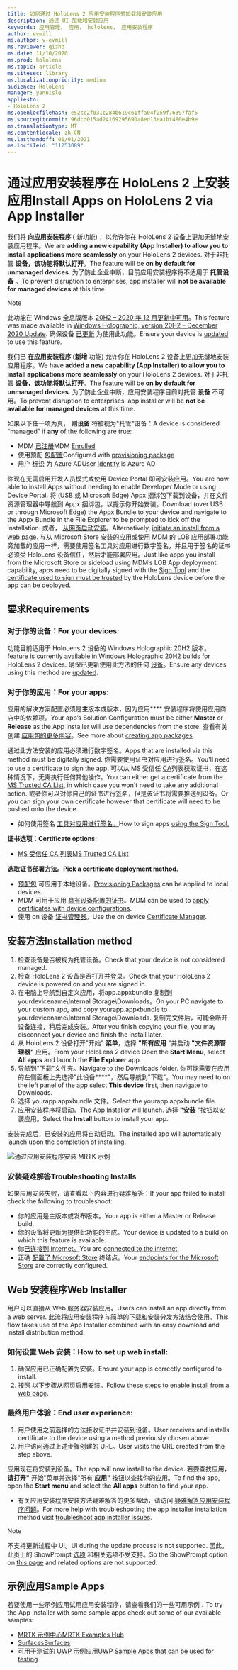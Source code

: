 ```yaml
---
title: 如何通过 HoloLens 2 应用安装程序旁加载和安装应用
description: 通过 UI 加载和安装应用
keywords: 应用管理， 应用， hololens， 应用安装程序
author: evmill
ms.author: v-evmill
ms.reviewer: qizho
ms.date: 11/10/2020
ms.prod: hololens
ms.topic: article
ms.sitesec: library
ms.localizationpriority: medium
audience: HoloLens
manager: yannisle
appliesto:
- HoloLens 2
ms.openlocfilehash: e52cc2f031c284b619c61ffa04f259f76397faf5
ms.sourcegitcommit: 96dcd015ad24169295690a8ed13ea1bf480e4b9e
ms.translationtype: MT
ms.contentlocale: zh-CN
ms.lasthandoff: 01/01/2021
ms.locfileid: "11253089"
---
```

# <span data-ttu-id="77a87-104">通过应用安装程序在 HoloLens 2 上安装应用</span><span class="sxs-lookup"><span data-stu-id="77a87-104">Install Apps on HoloLens 2 via App Installer</span></span>

<span data-ttu-id="77a87-105">我们将 **向应用安装程序 (** 新功能) ，以允许你在 HoloLens 2 设备上更加无缝地安装应用程序。</span><span class="sxs-lookup"><span data-stu-id="77a87-105">We are **adding a new capability (App Installer) to allow you to install applications more seamlessly** on your HoloLens 2 devices.</span></span> <span data-ttu-id="77a87-106">对于非托管 **设备，该功能将默认打开**。</span><span class="sxs-lookup"><span data-stu-id="77a87-106">The feature will be **on by default for unmanaged devices**.</span></span> <span data-ttu-id="77a87-107">为了防止企业中断，目前应用安装程序将不适用于 **托管设备** 。</span><span class="sxs-lookup"><span data-stu-id="77a87-107">To prevent disruption to enterprises, app installer will **not be available for managed devices** at this time.</span></span>  

> [!NOTE]
> <span data-ttu-id="77a87-108">此功能在 Windows 全息版版本 [20H2 – 2020 年 12 月更新中可用](hololens-release-notes.md)。</span><span class="sxs-lookup"><span data-stu-id="77a87-108">This feature was made available in [Windows Holographic, version 20H2 – December 2020 Update](hololens-release-notes.md).</span></span> <span data-ttu-id="77a87-109">确保设备 [已更新](hololens-update-hololens.md) 为使用此功能。</span><span class="sxs-lookup"><span data-stu-id="77a87-109">Ensure your device is [updated](hololens-update-hololens.md) to use this feature.</span></span>

<span data-ttu-id="77a87-110">我们已 **在应用安装程序 (新增** 功能) 允许你在 HoloLens 2 设备上更加无缝地安装应用程序。</span><span class="sxs-lookup"><span data-stu-id="77a87-110">We have **added a new capability (App Installer) to allow you to install applications more seamlessly** on your HoloLens 2 devices.</span></span> <span data-ttu-id="77a87-111">对于非托管 **设备，该功能将默认打开**。</span><span class="sxs-lookup"><span data-stu-id="77a87-111">The feature will be **on by default for unmanaged devices**.</span></span> <span data-ttu-id="77a87-112">为了防止企业中断，应用安装程序目前对托管 **设备** 不可用。</span><span class="sxs-lookup"><span data-stu-id="77a87-112">To prevent disruption to enterprises, app installer will be **not be available for managed devices** at this time.</span></span>  

<span data-ttu-id="77a87-113">如果以下任一项为真， **则设备** 将被视为"托管"设备：</span><span class="sxs-lookup"><span data-stu-id="77a87-113">A device is considered “managed” if **any** of the following are true:</span></span>

- <span data-ttu-id="77a87-114">MDM [已注册](hololens-enroll-mdm.md)</span><span class="sxs-lookup"><span data-stu-id="77a87-114">MDM [Enrolled](hololens-enroll-mdm.md)</span></span>
- <span data-ttu-id="77a87-115">使用预配 [包配置](hololens-provisioning.md)</span><span class="sxs-lookup"><span data-stu-id="77a87-115">Configured with [provisioning package](hololens-provisioning.md)</span></span>
- <span data-ttu-id="77a87-116">用户 [标识](hololens-identity.md) 为 Azure AD</span><span class="sxs-lookup"><span data-stu-id="77a87-116">User [Identity](hololens-identity.md) is Azure AD</span></span>

<span data-ttu-id="77a87-117">你现在无需启用开发人员模式或使用 Device Portal 即可安装应用。</span><span class="sxs-lookup"><span data-stu-id="77a87-117">You are now able to install Apps without needing to enable Developer Mode or using Device Portal.</span></span>  <span data-ttu-id="77a87-118">将 (USB 或 Microsoft Edge) Appx 捆绑包下载到设备，并在文件资源管理器中导航到 Appx 捆绑包，以提示你开始安装。</span><span class="sxs-lookup"><span data-stu-id="77a87-118">Download (over USB or through Microsoft Edge) the Appx Bundle to your device and navigate to the Appx Bundle in the File Explorer to be prompted to kick off the installation.</span></span>  <span data-ttu-id="77a87-119">或者， [从网页启动安装](https://docs.microsoft.com/windows/msix/app-installer/installing-windows10-apps-web)。</span><span class="sxs-lookup"><span data-stu-id="77a87-119">Alternatively, [initiate an install from a web page](https://docs.microsoft.com/windows/msix/app-installer/installing-windows10-apps-web).</span></span>  <span data-ttu-id="77a87-120">与从 Microsoft Store 安装的应用或使用 MDM 的 LOB 应用部署功能旁加载的应用一样，需要使用签名[](https://docs.microsoft.com/windows/win32/appxpkg/how-to-sign-a-package-using-signtool)工具对应用进行[](https://docs.microsoft.com/windows/win32/appxpkg/how-to-sign-a-package-using-signtool#security-considerations)数字签名，并且用于签名的证书必须受 HoloLens 设备信任，然后才能部署应用。</span><span class="sxs-lookup"><span data-stu-id="77a87-120">Just like apps you install from the Microsoft Store or sideload using MDM’s LOB App deployment capability, apps need to be digitally signed with the [Sign Tool](https://docs.microsoft.com/windows/win32/appxpkg/how-to-sign-a-package-using-signtool) and the [certificate used to sign must be trusted](https://docs.microsoft.com/windows/win32/appxpkg/how-to-sign-a-package-using-signtool#security-considerations) by the HoloLens device before the app can be deployed.</span></span>

## <span data-ttu-id="77a87-121">要求</span><span class="sxs-lookup"><span data-stu-id="77a87-121">Requirements</span></span>

### <span data-ttu-id="77a87-122">对于你的设备：</span><span class="sxs-lookup"><span data-stu-id="77a87-122">For your devices:</span></span>

 <span data-ttu-id="77a87-123">功能目前适用于 HoloLens 2 设备的 Windows Holographic 20H2 版本。</span><span class="sxs-lookup"><span data-stu-id="77a87-123">feature is currently available in Windows Holographic 20H2 builds for HoloLens 2 devices.</span></span> <span data-ttu-id="77a87-124">确保已更新使用此方法的任何 [设备](hololens-update-hololens.md)。</span><span class="sxs-lookup"><span data-stu-id="77a87-124">Ensure any devices using this method are [updated](hololens-update-hololens.md).</span></span>

### <span data-ttu-id="77a87-125">对于你的应用：</span><span class="sxs-lookup"><span data-stu-id="77a87-125">For your apps:</span></span> 
<span data-ttu-id="77a87-126">应用的解决方案配置必须是**主**版本或版本，因为应用\*\*\*\* 安装程序将使用应用商店中的依赖项。</span><span class="sxs-lookup"><span data-stu-id="77a87-126">Your app’s Solution Configuration must be either **Master** or **Release** as the App Installer will use dependencies from the store.</span></span> <span data-ttu-id="77a87-127">查看有关创建 [应用包的更多内容](https://docs.microsoft.com/windows/msix/app-installer/create-appinstallerfile-vs)。</span><span class="sxs-lookup"><span data-stu-id="77a87-127">See more about [creating app packages](https://docs.microsoft.com/windows/msix/app-installer/create-appinstallerfile-vs).</span></span>

<span data-ttu-id="77a87-128">通过此方法安装的应用必须进行数字签名。</span><span class="sxs-lookup"><span data-stu-id="77a87-128">Apps that are installed via this method must be digitally signed.</span></span> <span data-ttu-id="77a87-129">你需要使用证书对应用进行签名。</span><span class="sxs-lookup"><span data-stu-id="77a87-129">You'll need to use a certificate to sign the app.</span></span> <span data-ttu-id="77a87-130">可以从 MS 受信任 [CA](https://ccadb-public.secure.force.com/microsoft/IncludedCACertificateReportForMSFT)列表获取证书，在这种情况下，无需执行任何其他操作。</span><span class="sxs-lookup"><span data-stu-id="77a87-130">You can either get a certificate from the [MS Trusted CA List](https://ccadb-public.secure.force.com/microsoft/IncludedCACertificateReportForMSFT), in which case you won't need to take any additional action.</span></span> <span data-ttu-id="77a87-131">或者你可以对你自己的证书进行签名，但是该证书将需要推送到设备。</span><span class="sxs-lookup"><span data-stu-id="77a87-131">Or you can sign your own certificate however that certificate will need to be pushed onto the device.</span></span>

- <span data-ttu-id="77a87-132">如何使用签名 [工具对应用进行签名。](https://docs.microsoft.com/windows/win32/appxpkg/how-to-sign-a-package-using-signtool)</span><span class="sxs-lookup"><span data-stu-id="77a87-132">How to sign apps [using the Sign Tool.](https://docs.microsoft.com/windows/win32/appxpkg/how-to-sign-a-package-using-signtool)</span></span>

**<span data-ttu-id="77a87-133">证书选项：</span><span class="sxs-lookup"><span data-stu-id="77a87-133">Certificate options:</span></span>**

- [<span data-ttu-id="77a87-134">MS 受信任 CA 列表</span><span class="sxs-lookup"><span data-stu-id="77a87-134">MS Trusted CA List</span></span>](https://ccadb-public.secure.force.com/microsoft/IncludedCACertificateReportForMSFT)

**<span data-ttu-id="77a87-135">选取证书部署方法。</span><span class="sxs-lookup"><span data-stu-id="77a87-135">Pick a certificate deployment method.</span></span>**

- <span data-ttu-id="77a87-136">[预配包](hololens-provisioning.md) 可应用于本地设备。</span><span class="sxs-lookup"><span data-stu-id="77a87-136">[Provisioning Packages](hololens-provisioning.md) can be applied to local devices.</span></span>
- <span data-ttu-id="77a87-137">MDM 可用于应用 [具有设备配置的证书](https://docs.microsoft.com/mem/intune/protect/certificates-configure)。</span><span class="sxs-lookup"><span data-stu-id="77a87-137">MDM can be used to [apply certificates with device configurations](https://docs.microsoft.com/mem/intune/protect/certificates-configure).</span></span>
- <span data-ttu-id="77a87-138">使用 on 设备 [证书管理器](certificate-manager.md)。</span><span class="sxs-lookup"><span data-stu-id="77a87-138">Use the on device [Certificate Manager](certificate-manager.md).</span></span>

## <span data-ttu-id="77a87-139">安装方法</span><span class="sxs-lookup"><span data-stu-id="77a87-139">Installation method</span></span>

1. <span data-ttu-id="77a87-140">检查设备是否被视为托管设备。</span><span class="sxs-lookup"><span data-stu-id="77a87-140">Check that your device is not considered managed.</span></span>
1. <span data-ttu-id="77a87-141">检查 HoloLens 2 设备是否打开并登录。</span><span class="sxs-lookup"><span data-stu-id="77a87-141">Check that your HoloLens 2 device is powered on and you are signed in.</span></span>
1. <span data-ttu-id="77a87-142">在电脑上导航到自定义应用，将app.appxbundle 复制到 yourdevicename\Internal Storage\Downloads。</span><span class="sxs-lookup"><span data-stu-id="77a87-142">On your PC navigate to your custom app, and copy yourapp.appxbundle to yourdevicename\Internal Storage\Downloads.</span></span>
    <span data-ttu-id="77a87-143">复制完文件后，可能会断开设备连接，稍后完成安装。</span><span class="sxs-lookup"><span data-stu-id="77a87-143">After you finish copying your file, you may disconnect your device and finish the install later.</span></span>
1. <span data-ttu-id="77a87-144">从 HoloLens 2 设备打开"开始" **菜单**，选择 **"所有应用** "并启动 **"文件资源管理器"** 应用。</span><span class="sxs-lookup"><span data-stu-id="77a87-144">From your HoloLens 2 device Open the **Start Menu**, select **All apps** and launch the **File Explorer** app.</span></span>
1. <span data-ttu-id="77a87-145">导航到"下载"文件夹。</span><span class="sxs-lookup"><span data-stu-id="77a87-145">Navigate to the Downloads folder.</span></span> <span data-ttu-id="77a87-146">你可能需要在应用的左侧面板上先选择"此设备\*\*\*\*"，然后导航到"下载"。</span><span class="sxs-lookup"><span data-stu-id="77a87-146">You may need to on the left panel of the app select **This device** first, then navigate to Downloads.</span></span>
1. <span data-ttu-id="77a87-147">选择 yourapp.appxbundle 文件。</span><span class="sxs-lookup"><span data-stu-id="77a87-147">Select the yourapp.appxbundle file.</span></span>
1. <span data-ttu-id="77a87-148">应用安装程序将启动。</span><span class="sxs-lookup"><span data-stu-id="77a87-148">The App Installer will launch.</span></span> <span data-ttu-id="77a87-149">选择 **"安装** "按钮以安装应用。</span><span class="sxs-lookup"><span data-stu-id="77a87-149">Select the **Install** button to install your app.</span></span>

<span data-ttu-id="77a87-150">安装完成后，已安装的应用将自动启动。</span><span class="sxs-lookup"><span data-stu-id="77a87-150">The installed app will automatically launch upon the completion of installing.</span></span>

![通过应用安装程序安装 MRTK 示例](images/hololens-app-installer-picture.jpg)

### <span data-ttu-id="77a87-152">安装疑难解答</span><span class="sxs-lookup"><span data-stu-id="77a87-152">Troubleshooting Installs</span></span>

<span data-ttu-id="77a87-153">如果应用安装失败，请查看以下内容进行疑难解答：</span><span class="sxs-lookup"><span data-stu-id="77a87-153">If your app failed to install check the following to troubleshoot:</span></span>

- <span data-ttu-id="77a87-154">你的应用是主版本或发布版本。</span><span class="sxs-lookup"><span data-stu-id="77a87-154">Your app is either a Master or Release build.</span></span>
- <span data-ttu-id="77a87-155">你的设备将更新为提供此功能的生成。</span><span class="sxs-lookup"><span data-stu-id="77a87-155">Your device is updated to a build on which this feature is available.</span></span>
- <span data-ttu-id="77a87-156">你[已连接到 Internet。](hololens-network.md)</span><span class="sxs-lookup"><span data-stu-id="77a87-156">You are [connected to the internet](hololens-network.md).</span></span>
- <span data-ttu-id="77a87-157">正确 [配置了 Microsoft Store](hololens-offline.md) 终结点。</span><span class="sxs-lookup"><span data-stu-id="77a87-157">Your [endpoints for the Microsoft Store](hololens-offline.md) are correctly configured.</span></span>  

## <span data-ttu-id="77a87-158">Web 安装程序</span><span class="sxs-lookup"><span data-stu-id="77a87-158">Web Installer</span></span>

<span data-ttu-id="77a87-159">用户可以直接从 Web 服务器安装应用。</span><span class="sxs-lookup"><span data-stu-id="77a87-159">Users can install an app directly from a web server.</span></span> <span data-ttu-id="77a87-160">此流将应用安装程序与简单的下载和安装分发方法结合使用。</span><span class="sxs-lookup"><span data-stu-id="77a87-160">This flow takes use of the App Installer combined with an easy download and install distribution method.</span></span>

### <span data-ttu-id="77a87-161">如何设置 Web 安装：</span><span class="sxs-lookup"><span data-stu-id="77a87-161">How to set up web install:</span></span>

1. <span data-ttu-id="77a87-162">确保应用已正确配置为安装。</span><span class="sxs-lookup"><span data-stu-id="77a87-162">Ensure your app is correctly configured to install.</span></span>
1. <span data-ttu-id="77a87-163">按照 [以下步骤从网页启用安装](https://docs.microsoft.com/windows/msix/app-installer/installing-windows10-apps-web#how-to-enable-this-on-a-webpage)。</span><span class="sxs-lookup"><span data-stu-id="77a87-163">Follow these [steps to enable install from a web page](https://docs.microsoft.com/windows/msix/app-installer/installing-windows10-apps-web#how-to-enable-this-on-a-webpage).</span></span>

### <span data-ttu-id="77a87-164">最终用户体验：</span><span class="sxs-lookup"><span data-stu-id="77a87-164">End user experience:</span></span>

1. <span data-ttu-id="77a87-165">用户使用之前选择的方法接收证书并安装到设备。</span><span class="sxs-lookup"><span data-stu-id="77a87-165">User receives and installs certificate to the device using a method previously chosen above.</span></span>
1. <span data-ttu-id="77a87-166">用户访问通过上述步骤创建的 URL。</span><span class="sxs-lookup"><span data-stu-id="77a87-166">User visits the URL created from the step above.</span></span>

<span data-ttu-id="77a87-167">应用现在将安装到设备。</span><span class="sxs-lookup"><span data-stu-id="77a87-167">The app will now install to the device.</span></span> <span data-ttu-id="77a87-168">若要查找应用， **请打开"** 开始"菜单并选择"所有 **应用"** 按钮以查找你的应用。</span><span class="sxs-lookup"><span data-stu-id="77a87-168">To find the app, open the **Start menu** and select the **All apps** button to find your app.</span></span>

- <span data-ttu-id="77a87-169">有关应用安装程序安装方法疑难解答的更多帮助，请访问 [疑难解答应用安装程序问题](https://docs.microsoft.com/windows/msix/app-installer/troubleshoot-appinstaller-issues)。</span><span class="sxs-lookup"><span data-stu-id="77a87-169">For more help with troubleshooting the app installer installation method visit [troubleshoot app installer issues](https://docs.microsoft.com/windows/msix/app-installer/troubleshoot-appinstaller-issues).</span></span>

> [!NOTE]
> <span data-ttu-id="77a87-170">不支持更新过程中 UI。</span><span class="sxs-lookup"><span data-stu-id="77a87-170">UI during the update process is not supported.</span></span> <span data-ttu-id="77a87-171">因此，此页上的 ShowPrompt [选项](https://docs.microsoft.com/windows/msix/app-installer/update-settings) 和相关选项不受支持。</span><span class="sxs-lookup"><span data-stu-id="77a87-171">So the ShowPrompt option on [this page](https://docs.microsoft.com/windows/msix/app-installer/update-settings) and related options are not supported.</span></span>

## <span data-ttu-id="77a87-172">示例应用</span><span class="sxs-lookup"><span data-stu-id="77a87-172">Sample Apps</span></span>

<span data-ttu-id="77a87-173">若要使用一些示例应用试用应用安装程序，请查看我们的一些可用示例：</span><span class="sxs-lookup"><span data-stu-id="77a87-173">To try the App Installer with some sample apps check out some of our available samples:</span></span>

- [<span data-ttu-id="77a87-174">MRTK 示例中心</span><span class="sxs-lookup"><span data-stu-id="77a87-174">MRTK Examples Hub</span></span>](https://microsoft.github.io/MixedRealityToolkit-Unity/Documentation/README_ExampleHub.html)
- [<span data-ttu-id="77a87-175">Surfaces</span><span class="sxs-lookup"><span data-stu-id="77a87-175">Surfaces</span></span>](https://docs.microsoft.com/windows/mixed-reality/develop/unity/sampleapp-surfaces)
- [<span data-ttu-id="77a87-176">可用于测试的 UWP 示例应用</span><span class="sxs-lookup"><span data-stu-id="77a87-176">UWP Sample Apps that can be used for testing</span></span>](https://github.com/microsoft/Windows-universal-samples/tree/master/Samples)
